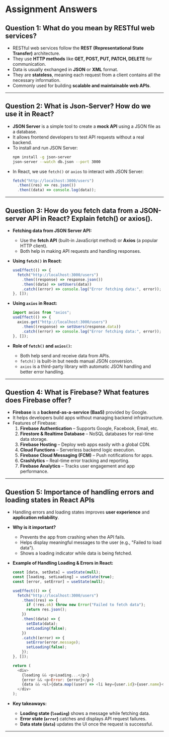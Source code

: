 # Assignment Answers  

## **Question 1: What do you mean by RESTful web services?**  
- RESTful web services follow the **REST (Representational State Transfer)** architecture.  
- They use **HTTP methods** like **GET, POST, PUT, PATCH, DELETE** for communication.  
- Data is usually exchanged in **JSON** or **XML** format.  
- They are **stateless**, meaning each request from a client contains all the necessary information.  
- Commonly used for building **scalable and maintainable web APIs**.  

---

## **Question 2: What is Json-Server? How do we use it in React?**  
- **JSON Server** is a simple tool to create a **mock API** using a JSON file as a database.  
- It allows frontend developers to test API requests without a real backend.  
- To install and run JSON Server:  
  ```sh
  npm install -g json-server
  json-server --watch db.json --port 3000
  ```  
- In React, we use `fetch()` or `axios` to interact with JSON Server:  
  ```js
  fetch("http://localhost:3000/users")
    .then((res) => res.json())
    .then((data) => console.log(data));
  ```

---

## **Question 3: How do you fetch data from a JSON-server API in React? Explain fetch() or axios().**  
- **Fetching data from JSON Server API:**  
  - Use the **fetch API** (built-in JavaScript method) or **Axios** (a popular HTTP client).  
  - Both help in making API requests and handling responses.  

- **Using `fetch()` in React:**  
  ```js
  useEffect(() => {
    fetch("http://localhost:3000/users")
      .then((response) => response.json())
      .then((data) => setUsers(data))
      .catch((error) => console.log("Error fetching data:", error));
  }, []);
  ```  

- **Using `axios` in React:**  
  ```js
  import axios from "axios";
  useEffect(() => {
    axios.get("http://localhost:3000/users")
      .then((response) => setUsers(response.data))
      .catch((error) => console.log("Error fetching data:", error));
  }, []);
  ```  

- **Role of `fetch()` and `axios()`:**  
  - Both help send and receive data from APIs.  
  - `fetch()` is built-in but needs manual JSON conversion.  
  - `axios` is a third-party library with automatic JSON handling and better error handling.

---

## **Question 4: What is Firebase? What features does Firebase offer?**  
- **Firebase** is a **backend-as-a-service (BaaS)** provided by Google.  
- It helps developers build apps without managing backend infrastructure.  
- Features of Firebase:  
  1. **Firebase Authentication** – Supports Google, Facebook, Email, etc.  
  2. **Firestore & Realtime Database** – NoSQL databases for real-time data storage.  
  3. **Firebase Hosting** – Deploy web apps easily with a global CDN.  
  4. **Cloud Functions** – Serverless backend logic execution.  
  5. **Firebase Cloud Messaging (FCM)** – Push notifications for apps.  
  6. **Crashlytics** – Real-time error tracking and reporting.  
  7. **Firebase Analytics** – Tracks user engagement and app performance.  

---

## **Question 5: Importance of handling errors and loading states in React APIs**  
- Handling errors and loading states improves **user experience** and **application reliability**.  
- **Why is it important?**  
  - Prevents the app from crashing when the API fails.  
  - Helps display meaningful messages to the user (e.g., "Failed to load data").  
  - Shows a loading indicator while data is being fetched.  

- **Example of Handling Loading & Errors in React:**  
  ```js
  const [data, setData] = useState(null);
  const [loading, setLoading] = useState(true);
  const [error, setError] = useState(null);

  useEffect(() => {
    fetch("http://localhost:3000/users")
      .then((res) => {
        if (!res.ok) throw new Error("Failed to fetch data");
        return res.json();
      })
      .then((data) => {
        setData(data);
        setLoading(false);
      })
      .catch((error) => {
        setError(error.message);
        setLoading(false);
      });
  }, []);

  return (
    <div>
      {loading && <p>Loading...</p>}
      {error && <p>Error: {error}</p>}
      {data && <ul>{data.map((user) => <li key={user.id}>{user.name}</li>)}</ul>}
    </div>
  );
  ```  
- **Key takeaways:**  
  - **Loading state (`loading`)** shows a message while fetching data.  
  - **Error state (`error`)** catches and displays API request failures.  
  - **Data state (`data`)** updates the UI once the request is successful.  

---

